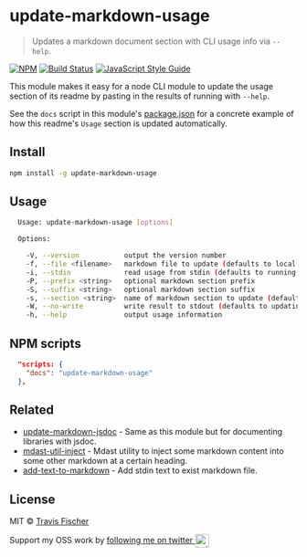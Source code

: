 # update-markdown-usage

> Updates a markdown document section with CLI usage info via `--help`.

[![NPM](https://img.shields.io/npm/v/update-markdown-usage.svg)](https://www.npmjs.com/package/update-markdown-usage) [![Build Status](https://travis-ci.com/transitive-bullshit/update-markdown-usage.svg?branch=master)](https://travis-ci.com/transitive-bullshit/update-markdown-usage) [![JavaScript Style Guide](https://img.shields.io/badge/code_style-standard-brightgreen.svg)](https://standardjs.com)

This module makes it easy for a node CLI module to update the usage section of its readme by pasting in the results of running with `--help`.

See the `docs` script in this module's [package.json](package.json) for a concrete example of how this readme's `Usage` section is updated automatically.

## Install

```bash
npm install -g update-markdown-usage
```

## Usage

```bash
  Usage: update-markdown-usage [options]

  Options:

    -V, --version           output the version number
    -f, --file <filename>   markdown file to update (defaults to local readme)
    -i, --stdin             read usage from stdin (defaults to running pkg binary with --help)
    -P, --prefix <string>   optional markdown section prefix
    -S, --suffix <string>   optional markdown section suffix
    -s, --section <string>  name of markdown section to update (default: usage)
    -W, --no-write          write result to stdout (defaults to updating markdown file)
    -h, --help              output usage information
```

## NPM scripts

```json
  "scripts: {
    "docs": "update-markdown-usage"
  },
```

## Related

- [update-markdown-jsdoc](https://github.com/transitive-bullshit/update-markdown-jsdoc) - Same as this module but for documenting libraries with jsdoc.
- [mdast-util-inject](https://github.com/anandthakker/mdast-util-inject) - Mdast utility to inject some markdown content into some other markdown at a certain heading.
- [add-text-to-markdown](https://github.com/azu/add-text-to-markdown) - Add stdin text to exist markdown file.

## License

MIT © [Travis Fischer](https://transitivebullsh.it)

Support my OSS work by <a href="https://twitter.com/transitive_bs">following me on twitter <img src="https://storage.googleapis.com/saasify-assets/twitter-logo.svg" alt="twitter" height="24px" align="center"></a>
